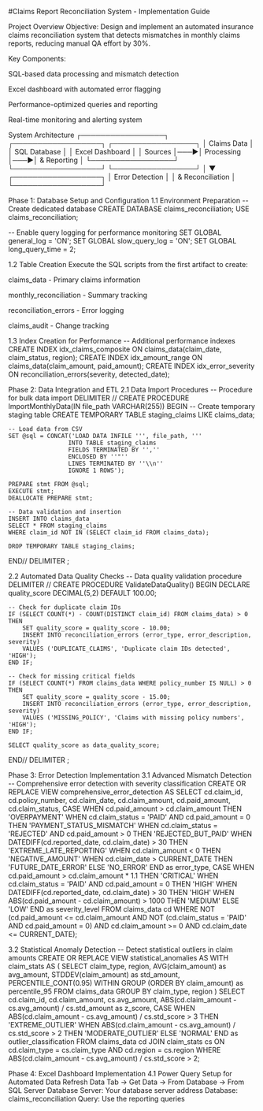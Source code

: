 #Claims Report Reconciliation System - Implementation Guide


Project Overview
Objective: Design and implement an automated insurance claims reconciliation system that detects mismatches in monthly claims reports, reducing manual QA effort by 30%.

Key Components:

SQL-based data processing and mismatch detection

Excel dashboard with automated error flagging

Performance-optimized queries and reporting

Real-time monitoring and alerting system

System Architecture
┌─────────────────┐    ┌──────────────────┐    ┌─────────────────┐
│  Claims Data    │    │   SQL Database   │    │ Excel Dashboard │
│   Sources       │───▶│   Processing     │───▶│   & Reporting   │
└─────────────────┘    └──────────────────┘    └─────────────────┘
                              │
                              ▼
                       ┌──────────────────┐
                       │ Error Detection  │
                       │ & Reconciliation │
                       └──────────────────┘

Phase 1: Database Setup and Configuration
1.1 Environment Preparation
-- Create dedicated database
CREATE DATABASE claims_reconciliation;
USE claims_reconciliation;

-- Enable query logging for performance monitoring
SET GLOBAL general_log = 'ON';
SET GLOBAL slow_query_log = 'ON';
SET GLOBAL long_query_time = 2;

1.2 Table Creation
Execute the SQL scripts from the first artifact to create:

claims_data - Primary claims information

monthly_reconciliation - Summary tracking

reconciliation_errors - Error logging

claims_audit - Change tracking

1.3 Index Creation for Performance
-- Additional performance indexes
CREATE INDEX idx_claims_composite ON claims_data(claim_date, claim_status, region);
CREATE INDEX idx_amount_range ON claims_data(claim_amount, paid_amount);
CREATE INDEX idx_error_severity ON reconciliation_errors(severity, detected_date);

Phase 2: Data Integration and ETL
2.1 Data Import Procedures
-- Procedure for bulk data import
DELIMITER //
CREATE PROCEDURE ImportMonthlyData(IN file_path VARCHAR(255))
BEGIN
    -- Create temporary staging table
    CREATE TEMPORARY TABLE staging_claims LIKE claims_data;
    
    -- Load data from CSV
    SET @sql = CONCAT('LOAD DATA INFILE ''', file_path, ''' 
                     INTO TABLE staging_claims 
                     FIELDS TERMINATED BY '','' 
                     ENCLOSED BY ''"'' 
                     LINES TERMINATED BY ''\\n'' 
                     IGNORE 1 ROWS');
    
    PREPARE stmt FROM @sql;
    EXECUTE stmt;
    DEALLOCATE PREPARE stmt;
    
    -- Data validation and insertion
    INSERT INTO claims_data 
    SELECT * FROM staging_claims 
    WHERE claim_id NOT IN (SELECT claim_id FROM claims_data);
    
    DROP TEMPORARY TABLE staging_claims;
END//
DELIMITER ;

2.2 Automated Data Quality Checks
-- Data quality validation procedure
DELIMITER //
CREATE PROCEDURE ValidateDataQuality()
BEGIN
    DECLARE quality_score DECIMAL(5,2) DEFAULT 100.00;
    
    -- Check for duplicate claim IDs
    IF (SELECT COUNT(*) - COUNT(DISTINCT claim_id) FROM claims_data) > 0 THEN
        SET quality_score = quality_score - 10.00;
        INSERT INTO reconciliation_errors (error_type, error_description, severity)
        VALUES ('DUPLICATE_CLAIMS', 'Duplicate claim IDs detected', 'HIGH');
    END IF;
    
    -- Check for missing critical fields
    IF (SELECT COUNT(*) FROM claims_data WHERE policy_number IS NULL) > 0 THEN
        SET quality_score = quality_score - 15.00;
        INSERT INTO reconciliation_errors (error_type, error_description, severity)
        VALUES ('MISSING_POLICY', 'Claims with missing policy numbers', 'HIGH');
    END IF;
    
    SELECT quality_score as data_quality_score;
END//
DELIMITER ;

Phase 3: Error Detection Implementation
3.1 Advanced Mismatch Detection
-- Comprehensive error detection with severity classification
CREATE OR REPLACE VIEW comprehensive_error_detection AS
SELECT 
    cd.claim_id,
    cd.policy_number,
    cd.claim_date,
    cd.claim_amount,
    cd.paid_amount,
    cd.claim_status,
    CASE 
        WHEN cd.paid_amount > cd.claim_amount THEN 'OVERPAYMENT'
        WHEN cd.claim_status = 'PAID' AND cd.paid_amount = 0 THEN 'PAYMENT_STATUS_MISMATCH'
        WHEN cd.claim_status = 'REJECTED' AND cd.paid_amount > 0 THEN 'REJECTED_BUT_PAID'
        WHEN DATEDIFF(cd.reported_date, cd.claim_date) > 30 THEN 'EXTREME_LATE_REPORTING'
        WHEN cd.claim_amount < 0 THEN 'NEGATIVE_AMOUNT'
        WHEN cd.claim_date > CURRENT_DATE THEN 'FUTURE_DATE_ERROR'
        ELSE 'NO_ERROR'
    END as error_type,
    CASE 
        WHEN cd.paid_amount > cd.claim_amount * 1.1 THEN 'CRITICAL'
        WHEN cd.claim_status = 'PAID' AND cd.paid_amount = 0 THEN 'HIGH'
        WHEN DATEDIFF(cd.reported_date, cd.claim_date) > 30 THEN 'HIGH'
        WHEN ABS(cd.paid_amount - cd.claim_amount) > 1000 THEN 'MEDIUM'
        ELSE 'LOW'
    END as severity_level
FROM claims_data cd
WHERE NOT (cd.paid_amount <= cd.claim_amount 
           AND NOT (cd.claim_status = 'PAID' AND cd.paid_amount = 0)
           AND cd.claim_amount >= 0
           AND cd.claim_date <= CURRENT_DATE);

3.2 Statistical Anomaly Detection
-- Detect statistical outliers in claim amounts
CREATE OR REPLACE VIEW statistical_anomalies AS
WITH claim_stats AS (
    SELECT 
        claim_type,
        region,
        AVG(claim_amount) as avg_amount,
        STDDEV(claim_amount) as std_amount,
        PERCENTILE_CONT(0.95) WITHIN GROUP (ORDER BY claim_amount) as percentile_95
    FROM claims_data 
    GROUP BY claim_type, region
)
SELECT 
    cd.claim_id,
    cd.claim_amount,
    cs.avg_amount,
    ABS(cd.claim_amount - cs.avg_amount) / cs.std_amount as z_score,
    CASE 
        WHEN ABS(cd.claim_amount - cs.avg_amount) / cs.std_score > 3 THEN 'EXTREME_OUTLIER'
        WHEN ABS(cd.claim_amount - cs.avg_amount) / cs.std_score > 2 THEN 'MODERATE_OUTLIER'
        ELSE 'NORMAL'
    END as outlier_classification
FROM claims_data cd
JOIN claim_stats cs ON cd.claim_type = cs.claim_type AND cd.region = cs.region
WHERE ABS(cd.claim_amount - cs.avg_amount) / cs.std_score > 2;

Phase 4: Excel Dashboard Implementation
4.1 Power Query Setup for Automated Data Refresh
Data Tab → Get Data → From Database → From SQL Server Database
Server: Your database server address
Database: claims_reconciliation
Query: Use the reporting queries
